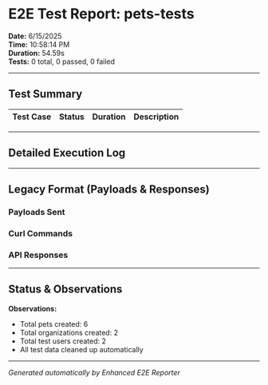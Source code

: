 # E2E Test Report: pets-tests

**Date:** 6/15/2025  
**Time:** 10:58:14 PM  
**Duration:** 54.59s  
**Tests:** 0 total, 0 passed, 0 failed  

---

## Test Summary

| Test Case | Status | Duration | Description |
|-----------|--------|----------|-------------|


---

## Detailed Execution Log



---

## Legacy Format (Payloads & Responses)

### Payloads Sent


### Curl Commands


### API Responses


---

## Status & Observations



**Observations:**
- Total pets created: 6
- Total organizations created: 2
- Total test users created: 2
- All test data cleaned up automatically

---
*Generated automatically by Enhanced E2E Reporter*
